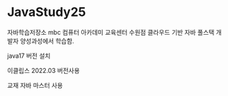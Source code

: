 # JavaStudy25
자바학습저장소
mbc 컴퓨터 아카데미 교육센터 수원점 클라우드 기반 자바 풀스택 개발자 양성과성에서 학습함.

java17 버전 설치

이클립스 2022.03 버전사용

교재 자바 마스터 사용
